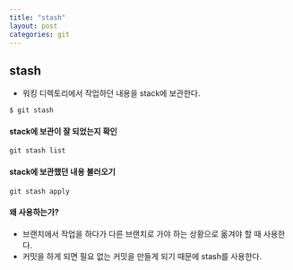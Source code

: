 ```yaml
---
title: "stash"
layout: post
categories: git
--- 
```



## stash
- 워킹 디렉토리에서 작업하던 내용을 stack에 보관한다.
```terminal
$ git stash
```

#### stack에 보관이 잘 되었는지 확인
`git stash list`


#### stack에 보관했던 내용 불러오기 
`git stash apply`


#### 왜 사용하는가?
- 브랜치에서 작업을 하다가 다른 브랜치로 가야 하는 상황으로 옮겨야 할 때 사용한다.
- 커밋을 하게 되면 필요 없는 커밋을 만들게 되기 때문에 stash를 사용한다.
